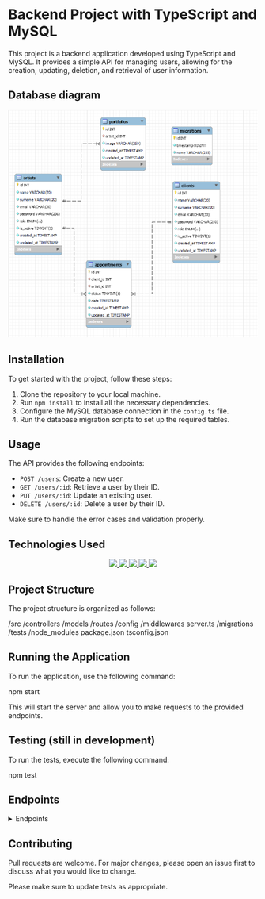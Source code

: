 # Backend Project with TypeScript and MySQL

This project is a backend application developed using TypeScript and MySQL. It provides a simple API for managing users, allowing for the creation, updating, deletion, and retrieval of user information.

## Database diagram
![tattoo studio reverse engineer](./src/assets/reverseengineer.png)

## Installation

To get started with the project, follow these steps:

1. Clone the repository to your local machine.
2. Run `npm install` to install all the necessary dependencies.
3. Configure the MySQL database connection in the `config.ts` file.
4. Run the database migration scripts to set up the required tables.

## Usage

The API provides the following endpoints:

- `POST /users`: Create a new user.
- `GET /users/:id`: Retrieve a user by their ID.
- `PUT /users/:id`: Update an existing user.
- `DELETE /users/:id`: Delete a user by their ID.

Make sure to handle the error cases and validation properly.

## Technologies Used

<div align="center">
<a href="https://www.typescriptlang.org/">
    <img src= "https://img.shields.io/badge/TypeScript-007ACC?style=for-the-badge&logo=typescript&logoColor=white"/>
</a>
<a href="https://nodejs.org/es/">
    <img src= "https://img.shields.io/badge/node.js-026E00?style=for-the-badge&logo=node.js&logoColor=white"/>
</a>
<a href="https://www.mysql.com/">
    <img src= "https://img.shields.io/badge/MySQL-00000F?style=for-the-badge&logo=mysql&logoColor=white"/>
</a>
<a href="https://www.expressjs.com/">
    <img src= "https://img.shields.io/badge/Express.js-404D59?style=for-the-badge"/>
</a>
  <a href="https://git-scm.com/">
    <img width="10%" src="https://www.vectorlogo.zone/logos/git-scm/git-scm-ar21.svg"/>
</a>
</div>

## Project Structure

The project structure is organized as follows:

/src
/controllers
/models
/routes
/config
/middlewares
server.ts
/migrations
/tests
/node_modules
package.json
tsconfig.json


## Running the Application

To run the application, use the following command:

npm start

This will start the server and allow you to make requests to the provided endpoints.

## Testing (still in development)

To run the tests, execute the following command:

npm test

## Endpoints
<details>
<summary>Endpoints</summary>

### Clients
- **REGISTER**
  - `POST http://localhost:3000/client/register`
    ```json
    {
        "name": "Jose",
        "surname": "Garcia",
        "email": "JoseGarcia@gmail.com",
        "password": "1234"
    }
    ```
  Permite registrar un nuevo cliente.

- **LOGIN**
  - `POST http://localhost:3000/client/login`
    ```json
    {
        "email": "jose@gmail.com",
        "password": "1234"
    }
    ```
  Permite que un cliente inicie sesión.

- **PROFILE** (Requires Auth: user)
  - `GET http://localhost:3000/client/profile`
  Obtiene el perfil del cliente actual.

- **UPDATE** (Requires Auth: user)
  - `PUT http://localhost:3000/client/update`
    ```json
    {
        "name": "Jose",
        "surname": "Garcia",
        "email": "JoseGarcia@gmail.com",
        "password": "1234"
    }
    ```
  Permite actualizar la información del cliente.

- **GET APPOINTMENT** (Requires Auth)
  - `GET http://localhost:3000/client/appointment/:id`
  Obtiene la cita del cliente con el ID especificado.

### Artist
- **LOGIN**
  - `POST http://localhost:3000/artist/login`
    ```json
    {
        "email": "jose@gmail.com",
        "password": "1234"
    }
    ```
  Permite que un artista inicie sesión.

- **PROFILE** (Requires Auth: admin)
  - `GET http://localhost:3000/artist/profile`
  Obtiene el perfil del artista actual.

- **UPDATE** (Requires Auth: admin)
  - `PUT http://localhost:3000/artist/update`
    ```json
    {
        "name": "Jose",
        "surname": "Garcia",
        "email": "JoseGarcia@gmail.com",
        "password": "1234"
    }
    ```
  Permite actualizar la información del artista.

- **GET APPOINTMENT** (Requires Auth: admin)
  - `GET http://localhost:3000/client/appointment/:id`
  Obtiene la cita del artista con el ID especificado.

- **GET ALL ARTIST** (Requires Auth: user)
  - `GET http://localhost:3000/artist/all`
  Obtiene todos los artistas disponibles.

### Super Admin
- **REGISTER** (Requires Auth: super admin)
  - `POST http://localhost:3000/artist/register`
    ```json
    {
        "name": "Jose",
        "surname": "Garcia",
        "email": "JoseGarcia@gmail.com",
        "password": "1234"
    }
    ```
  Permite registrar un nuevo artista como un super administrador.

- **GET ALL CLIENTS** (Requires Auth: super admin)
  - `GET http://localhost:3000/artist/clients`
  Obtiene todos los clientes registrados.

- **UPDATE ROLE & ACTIVATION OF ARTIST** (Requires Auth: super admin)
  - `PUT http://localhost:3000/artist/update_admin`
    ```json
    {
        "id": 1,
        "role": "admin",
        "is_active": true
    }
    ```
  Permite actualizar el rol y la activación de un artista.

- **UPDATE ACCOUNT ACTIVATION OF CLIENT** (Requires Auth: super admin)
  - `PUT http://localhost:3000/artist/update_admin_client`
    ```json
    {
        "id": 1,
        "is_active": true
    }
    ```
  Permite actualizar la activación de la cuenta de un cliente.

### Appointment
- **CREATE** (Requires Auth: user)
  - `POST http://localhost:3000/appointments/create`
    ```json
    {
        "client_id": "1",
        "artist_id": "1",
        "date": "2023-11-28 18:00:00"
    }
    ```
  Permite crear una nueva cita.

- **UPDATE** (Requires Auth: user)
  - `PUT http://localhost:3000/appointments/update/:id`
    ```json
    {
        "artist_id": "1",
        "status": "0",
        "date": "2023-11-28 18:00:00"
    }
    ```
  Permite actualizar la información de una cita.

- **DELETE** (Requires Auth: user)
  - `DELETE http://localhost:3000/appointments/delete`
    ```json
    {
        "id": "1"
    }
    ```
  Permite eliminar una cita existente.

### Gallery
- **CREATE** (Requires Auth: admin)
  - `POST http://localhost:3000/portfolio/create`
    ```json
    {
        "artist_id": "1",
        "image": "url"
    }
    ```
  Permite crear una nueva imagen en la galería.

- **UPDATE** (Requires Auth: admin)
  - `PUT http://localhost:3000/portfolio/update/:id`
    ```json
    {
        "image": "url"
    }
    ```
  Permite actualizar la información de una imagen en la galería.

- **GET ALL IMAGES** (Requires Auth: user)
  - `GET http://localhost:3000/portfolio/all`
  Obtiene todas las imágenes disponibles en la galería.

- **DELETE** (Requires Auth: admin)
  - `DELETE http://localhost:3000/portfolio/delete`
    ```json
    {
        "id": "1"
    }
    ```
  Permite eliminar una imagen de la galería.

- **SEEDER** (Script that creates examples to fill the database, INSTALL npm install --save-dev ts-node (if not installed before))
  - `npm run seed`
</details>


## Contributing

Pull requests are welcome. For major changes, please open an issue first to discuss what you would like to change.

Please make sure to update tests as appropriate.


